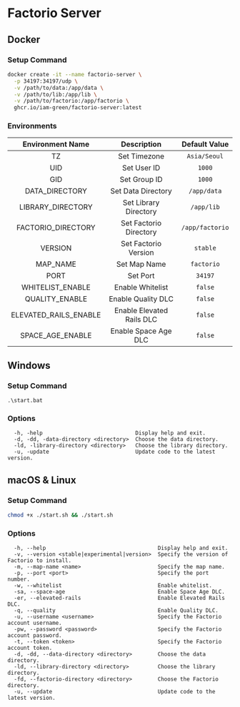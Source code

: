 # Factorio Server

## Docker

### Setup Command

```bash
docker create -it --name factorio-server \
  -p 34197:34197/udp \
  -v /path/to/data:/app/data \
  -v /path/to/lib:/app/lib \
  -v /path/to/factorio:/app/factorio \
  ghcr.io/iam-green/factorio-server:latest
```

### Environments

|   Environment Name    |        Description        |  Default Value  |
| :-------------------: | :-----------------------: | :-------------: |
|          TZ           |       Set Timezone        |  `Asia/Seoul`   |
|          UID          |        Set User ID        |     `1000`      |
|          GID          |       Set Group ID        |     `1000`      |
|    DATA_DIRECTORY     |    Set Data Directory     |   `/app/data`   |
|   LIBRARY_DIRECTORY   |   Set Library Directory   |   `/app/lib`    |
|  FACTORIO_DIRECTORY   |  Set Factorio Directory   | `/app/factorio` |
|        VERSION        |   Set Factorio Version    |    `stable`     |
|       MAP_NAME        |       Set Map Name        |   `factorio`    |
|         PORT          |         Set Port          |     `34197`     |
|   WHITELIST_ENABLE    |     Enable Whitelist      |     `false`     |
|    QUALITY_ENABLE     |    Enable Quality DLC     |     `false`     |
| ELEVATED_RAILS_ENABLE | Enable Elevated Rails DLC |     `false`     |
|   SPACE_AGE_ENABLE    |   Enable Space Age DLC    |     `false`     |

## Windows

### Setup Command

```batch
.\start.bat
```

### Options

```
  -h, -help                             Display help and exit.
  -d, -dd, -data-directory <directory>  Choose the data directory.
  -ld, -library-directory <directory>   Choose the library directory.
  -u, -update                           Update code to the latest version.
```

## macOS & Linux

### Setup Command

```bash
chmod +x ./start.sh && ./start.sh
```

### Options

```
  -h, --help                                   Display help and exit.
  -v, --version <stable|experimental|version>  Specify the version of Factorio to install.
  -m, --map-name <name>                        Specify the map name.
  -p, --port <port>                            Specify the port number.
  -w, --whitelist                              Enable whitelist.
  -sa, --space-age                             Enable Space Age DLC.
  -er, --elevated-rails                        Enable Elevated Rails DLC.
  -q, --quality                                Enable Quality DLC.
  -u, --username <username>                    Specify the Factorio account username.
  -pw, --password <password>                   Specify the Factorio account password.
  -t, --token <token>                          Specify the Factorio account token.
  -d, -dd, --data-directory <directory>        Choose the data directory.
  -ld, --library-directory <directory>         Choose the library directory.
  -fd, --factorio-directory <directory>        Choose the Factorio directory.
  -u, --update                                 Update code to the latest version.
```
